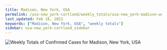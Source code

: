 ```yaml
---
title: Madison, New York, USA
permalink: /usa-new_york-cortland/weekly_totals/usa-new_york-madison-weekly_totals.html
last_updated: Feb 16, 2021
keywords: ["Madison, New York, USA", "weekly totals"]
sidebar: usa-new_york-cortland_sidebar
---
```


![Weekly Totals of Confirmed Cases for Madison, New York, USA](/covid_tracker/images/graphs/usa-new_york-madison-weekly_totals_graph.png)
